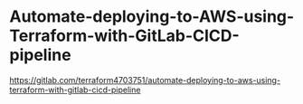 # Automate-deploying-to-AWS-using-Terraform-with-GitLab-CICD-pipeline

https://gitlab.com/terraform4703751/automate-deploying-to-aws-using-terraform-with-gitlab-cicd-pipeline
